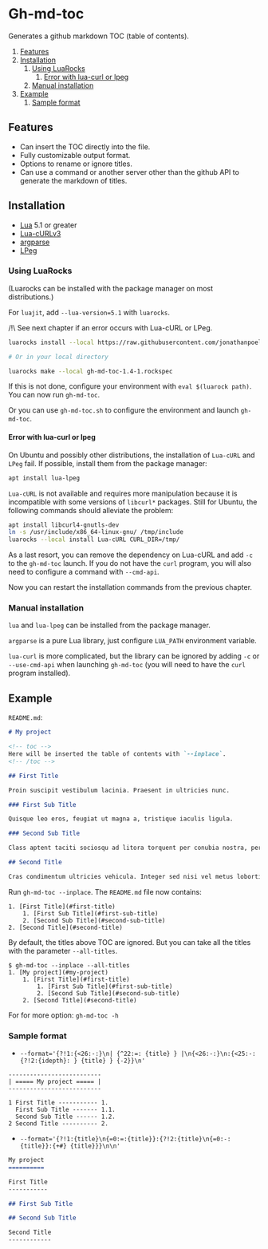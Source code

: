# Gh-md-toc

Generates a github markdown TOC (table of contents).

<!-- toc -->
1. [Features](#features)
2. [Installation](#installation)
    1. [Using LuaRocks](#using-luarocks)
        1. [Error with lua-curl or lpeg](#error-with-lua-curl-or-lpeg)
    2. [Manual installation](#manual-installation)
3. [Example](#example)
    1. [Sample format](#sample-format)
<!-- /toc -->

## Features

- Can insert the TOC directly into the file.
- Fully customizable output format.
- Options to rename or ignore titles.
- Can use a command or another server other than the github API to generate the markdown of titles.

## Installation

- [Lua](https://www.lua.org/) 5.1 or greater
- [Lua-cURLv3](https://github.com/Lua-cURL/Lua-cURLv3)
- [argparse](https://github.com/mpeterv/argparse)
- [LPeg](http://www.inf.puc-rio.br/~roberto/lpeg/)

### Using LuaRocks

(Luarocks can be installed with the package manager on most distributions.)

For `luajit`, add `--lua-version=5.1` with `luarocks`.

/!\\ See next chapter if an error occurs with Lua-cURL or LPeg.

```bash
luarocks install --local https://raw.githubusercontent.com/jonathanpoelen/gh-md-toc/master/gh-md-toc-1.4-1.rockspec

# Or in your local directory

luarocks make --local gh-md-toc-1.4-1.rockspec
```

If this is not done, configure your environment with `eval $(luarock path)`. You can now run `gh-md-toc`.

Or you can use `gh-md-toc.sh` to configure the environment and launch `gh-md-toc`.

#### Error with lua-curl or lpeg

On Ubuntu and possibly other distributions, the installation of `Lua-cURL` and` LPeg` fail. If possible, install them from the package manager:

```bash
apt install lua-lpeg
```

`Lua-cURL` is not available and requires more manipulation because it is incompatible with some versions of `libcurl*` packages. Still for Ubuntu, the following commands should alleviate the problem:

```bash
apt install libcurl4-gnutls-dev
ln -s /usr/include/x86_64-linux-gnu/ /tmp/include
luarocks --local install Lua-cURL CURL_DIR=/tmp/
```

As a last resort, you can remove the dependency on Lua-cURL and add `-c` to the `gh-md-toc` launch. If you do not have the `curl` program, you will also need to configure a command with `--cmd-api`.

Now you can restart the installation commands from the previous chapter.

### Manual installation

`lua` and `lua-lpeg` can be installed from the package manager.

`argparse` is a pure Lua library, just configure `LUA_PATH` environment variable.

`lua-curl` is more complicated, but the library can be ignored by adding `-c` or `--use-cmd-api` when launching `gh-md-toc` (you will need to have the `curl` program installed).

## Example

`README.md`:

```md
# My project

<!-- toc -->
Here will be inserted the table of contents with `--inplace`.
<!-- /toc -->

## First Title

Proin suscipit vestibulum lacinia. Praesent in ultricies nunc.

### First Sub Title

Quisque leo eros, feugiat ut magna a, tristique iaculis ligula.

### Second Sub Title

Class aptent taciti sociosqu ad litora torquent per conubia nostra, per inceptos himenaeos.

## Second Title

Cras condimentum ultricies vehicula. Integer sed nisi vel metus lobortis scelerisque eu dapibus magna.
```

Run `gh-md-toc --inplace`. The `README.md` file now contains:

```
1. [First Title](#first-title)
    1. [First Sub Title](#first-sub-title)
    2. [Second Sub Title](#second-sub-title)
2. [Second Title](#second-title)
```

By default, the titles above TOC are ignored. But you can take all the titles with the parameter `--all-titles`.

```
$ gh-md-toc --inplace --all-titles
1. [My project](#my-project)
    1. [First Title](#first-title)
        1. [First Sub Title](#first-sub-title)
        2. [Second Sub Title](#second-sub-title)
    2. [Second Title](#second-title)
```

For for more option: `gh-md-toc -h`

### Sample format

- `--format='{?!1:{<26:-:}\n| {^22:=: {title} } |\n{<26:-:}\n:{<25:-:{?!2:{idepth}: } {title} } {-2}}\n'`

```
--------------------------
| ===== My project ===== |
--------------------------

1 First Title ----------- 1.
  First Sub Title ------- 1.1.
  Second Sub Title ------ 1.2.
2 Second Title ---------- 2.
```

- `--format='{?!1:{title}\n{=0:=:{title}}:{?!2:{title}\n{=0:-:{title}}:{+#} {title}}}\n\n'`

```md
My project
==========

First Title
-----------

## First Sub Title

## Second Sub Title

Second Title
------------
```
